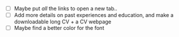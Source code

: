 - [ ] Maybe put *all* the links to open a new tab..
- [ ] Add more details on past experiences and education, and make a downloadable long CV + a CV webpage
- [ ] Maybe find a better color for the font